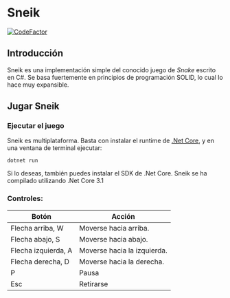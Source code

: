 # Sneik
[![CodeFactor](https://www.codefactor.io/repository/github/thexds/sneik/badge)](https://www.codefactor.io/repository/github/thexds/sneik)
## Introducción
Sneik es una implementación simple del conocido juego de *Snake* escrito en C#. Se basa fuertemente en principios de programación SOLID, lo cual lo hace muy expansible.

## Jugar Sneik

### Ejecutar el juego
Sneik es multiplataforma. Basta con instalar el runtime de [.Net Core](https://dotnet.microsoft.com/download/dotnet-core/current/runtime), y en una ventana de terminal ejecutar:
```none
dotnet run
```
Si lo deseas, también puedes instalar el SDK de .Net Core. Sneik se ha compilado utilizando .Net Core 3.1

### Controles:
Botón               | Acción
---                 | ---
Flecha arriba, W    | Moverse hacia arriba.
Flecha abajo, S     | Moverse hacia abajo.
Flecha izquierda, A | Moverse hacia la izquierda.
Flecha derecha, D   | Moverse hacia la derecha.
P                   | Pausa
Esc                 | Retirarse
